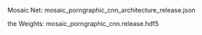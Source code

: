 
Mosaic Net: mosaic_porngraphic_cnn_architecture_release.json

the Weights: mosaic_porngraphic_cnn.release.hdf5
